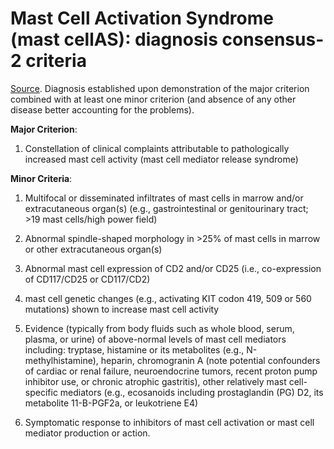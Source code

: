 <!--
source: gpt-3 + jph editing
tags: tests standards
-->

# Mast Cell Activation Syndrome (mast cellAS): diagnosis consensus-2 criteria

[Source](https://www.degruyter.com/document/doi/10.1515/dx-2020-0005/html). Diagnosis established upon demonstration of the major criterion combined with at least one minor criterion (and absence of any other disease better accounting for the problems).

**Major Criterion**:

1. Constellation of clinical complaints attributable to pathologically increased mast cell activity (mast cell mediator release syndrome)

**Minor Criteria**:

1. Multifocal or disseminated infiltrates of mast cells in marrow and/or extracutaneous organ(s) (e.g., gastrointestinal or genitourinary tract; >19 mast cells/high power field)

2. Abnormal spindle-shaped morphology in >25% of mast cells in marrow or other extracutaneous organ(s)

3. Abnormal mast cell expression of CD2 and/or CD25 (i.e., co-expression of CD117/CD25 or CD117/CD2)

4. mast cell genetic changes (e.g., activating KIT codon 419, 509 or 560 mutations) shown to increase mast cell activity

5. Evidence (typically from body fluids such as whole blood, serum, plasma, or urine) of above-normal levels of mast cell mediators including: tryptase, histamine or its metabolites (e.g., N-methylhistamine), heparin, chromogranin A (note potential confounders of cardiac or renal failure, neuroendocrine tumors, recent proton pump inhibitor use, or chronic atrophic gastritis), other relatively mast cell-specific mediators (e.g., ecosanoids including prostaglandin (PG) D2, its metabolite 11-B-PGF2a, or leukotriene E4)

6. Symptomatic response to inhibitors of mast cell activation or mast cell mediator production or action.
